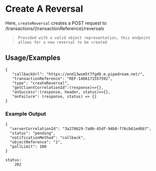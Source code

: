 # Create A Reversal

Here, `createReversal` creates a POST request to /transactions/{transactionReference}/reversals

> `Provided with a valid object representation, this endpoint allows for a new reversal to be created`

## Usage/Examples

```
{
   "callbackUrl": "https://end13wxm5t7fgd6.m.pipedream.net/",
   "transactionReference": "REF-1466171557592",
   "type": "createReversal",
   "getClientCorrelationId":(response)=>{},
   "onSuccess":(response, header, status)=>{},
   "onFailure": (response, status) => {}
}
```

### Example Output

```
{
  "serverCorrelationId": "3a278629-7a0b-45df-94b8-f76cb61ed6b7",
  "status": "pending",
  "notificationMethod": "callback",
  "objectReference": "1",
  "pollLimit": 100
}

status:
    202
```
